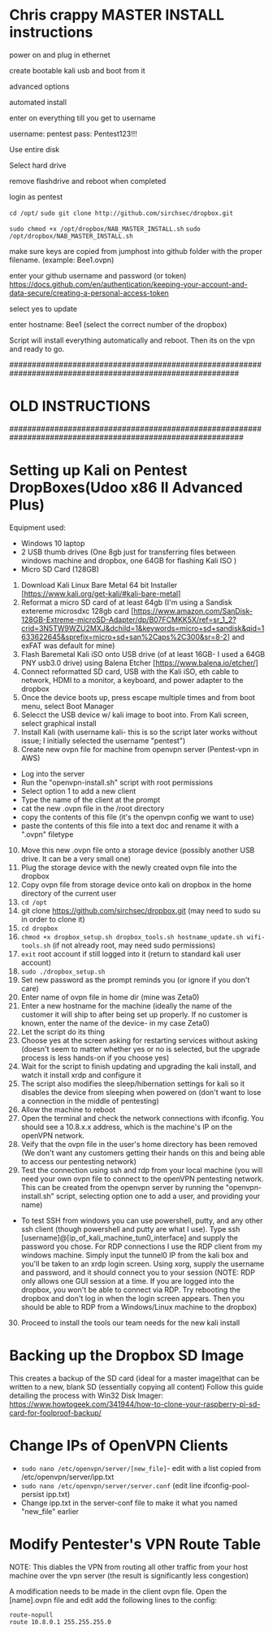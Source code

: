 # Chris crappy MASTER INSTALL instructions

power on and plug in ethernet

create bootable kali usb and boot from it

advanced options 

automated install

enter on everything till you get to username

username: pentest
pass: Pentest123!!!

Use entire disk

Select hard drive

remove flashdrive and reboot when completed

login as pentest

`cd /opt/`
`sudo git clone http://github.com/sirchsec/dropbox.git`

`sudo chmod +x /opt/dropbox/NAB_MASTER_INSTALL.sh`
`sudo /opt/dropbox/NAB_MASTER_INSTALL.sh`

make sure keys are copied from jumphost into github folder with the proper filename. (example: Bee1.ovpn)

enter your github username and password (or token)
https://docs.github.com/en/authentication/keeping-your-account-and-data-secure/creating-a-personal-access-token

select yes to update

enter hostname: Bee1   (select the correct number of the dropbox)

Script will install everything automatically and reboot. Then its on the vpn and ready to go.

###########################################################################################################

# OLD INSTRUCTIONS

############################################################################################################



# Setting up Kali on Pentest DropBoxes(Udoo x86 II Advanced Plus)
Equipment used:
- Windows 10 laptop
- 2 USB thumb drives (One 8gb just for transferring files between windows machine and dropbox, one 64GB for flashing Kali ISO )
- Micro SD Card (128GB)


1. Download Kali Linux Bare Metal 64 bit Installer [https://www.kali.org/get-kali/#kali-bare-metal]
2. Reformat a micro SD card of at least 64gb (I'm using a Sandisk extereme microsdxc  128gb card [https://www.amazon.com/SanDisk-128GB-Extreme-microSD-Adapter/dp/B07FCMKK5X/ref=sr_1_2?crid=3N5TW9WZU2MXJ&dchild=1&keywords=micro+sd+sandisk&qid=1633622645&sprefix=micro+sd+san%2Caps%2C300&sr=8-2] and exFAT was default for mine)
3. Flash Baremetal Kali iSO onto USB drive (of at least 16GB- I used a 64GB PNY usb3.0 drive) using Balena Etcher [https://www.balena.io/etcher/]
4. Connect reformatted SD card, USB with the Kali iSO, eth cable to network, HDMI to a monitor, a keyboard, and power adapter to the dropbox
5. Once the device boots up, press escape multiple times and from boot menu, select Boot Manager
6. Selecct the USB device w/ kali image to boot into. From Kali screen, select graphical install
7. Install Kali (with username kali- this is so the script later works without issue; I initially selected the username "pentest")
8. Create new ovpn file for machine from openvpn server (Pentest-vpn in AWS)
- Log into the server 
- Run the "openvpn-install.sh" script with root permissions
- Select option 1 to add a new client
- Type the name of the client at the prompt
- cat the new .ovpn file in the /root directory
- copy the contents of this file (it's the openvpn config we want to use)
- paste the contents of this file into a text doc and rename it with a ".ovpn" filetype
10. Move this new .ovpn file onto a storage device (possibly another USB drive. It can be a very small one)
11. Plug the storage device with the newly created ovpn file into the dropbox
12. Copy ovpn file from storage device onto kali on dropbox in the home directory of the current user
13. `cd /opt`
14. git clone https://github.com/sirchsec/dropbox.git (may need to sudo su in order to clone it)
15. `cd dropbox`
16. `chmod +x dropbox_setup.sh dropbox_tools.sh hostname_update.sh wifi-tools.sh` (if not already root, may need sudo permissions)
17. `exit` root account if still logged into it (return to standard kali user account)
18. `sudo ./dropbox_setup.sh`
19. Set new password as the prompt reminds you (or ignore if you don't care)
20. Enter name of ovpn file in home dir (mine was Zeta0)
21. Enter a new hostname for the machine (ideally the name of the customer it will ship to after being set up properly. If no customer is known, enter the name of the device- in my case Zeta0)
22. Let the script do its thing
23. Choose yes at the screen asking for restarting services without asking (doesn't seem to matter whether yes or no is selected, but the upgrade process is less hands-on if you choose yes)
24. Wait for the script to finish updating and upgrading the kali install, and watch it install xrdp and configure it
25. The script also modifies the sleep/hibernation settings for kali so it disables the device from sleeping when powered on (don't want to lose a connection in the middle of pentesting)
26. Allow the machine to reboot
27. Open the terminal and check the network connections with ifconfig. You should see a 10.8.x.x address, which is the machine's IP on the openVPN network.
28. Veify that the ovpn file in the user's home directory has been removed (We don't want any customers getting their hands on this and being able to access our pentesting network)
29. Test the connection using ssh and rdp from your local machine (you will need your own ovpn file to connect to the openVPN pentesting network. This can be created from the openvpn server by running the "openvpn-install.sh" script, selecting option one to add a user, and providing your name)
- To test SSH from windows you can use powershell, putty, and any other ssh client (though powershell and putty are what I use). Type ssh [username]@[ip_of_kali_machine_tun0_interface] and supply the password you chose. For RDP connections I use the RDP client from my windows machine. Simply input the tunnel0 IP from the kali box and you'll be taken to an xrdp login screen. Using xorg, supply the username and password, and it should connect you to your session (NOTE: RDP only allows one GUI session at a time. If you are logged into the dropbox, you won't be able to connect via RDP. Try rebooting the dropbox and don't log in when the login screen appears. Then you should be able to RDP from a Windows/Linux machine to the dropbox)
30. Proceed to install the tools our team needs for the new kali install


# Backing up the Dropbox SD Image
This creates a backup of the SD card (ideal for a master image)that can be written to a new, blank SD (essentially copying all content)
Follow this guide detailing the process with Win32 Disk Imager:
https://www.howtogeek.com/341944/how-to-clone-your-raspberry-pi-sd-card-for-foolproof-backup/

# Change IPs of OpenVPN Clients
- `sudo nano /etc/openvpn/server/[new_file]`- edit with a list copied from /etc/openvpn/server/ipp.txt
- `sudo nano /etc/openvpn/server/server.conf` (edit line ifconfig-pool-persist ipp.txt)
- Change ipp.txt in the server-conf file to make it what you named "new_file" earlier

# Modify Pentester's VPN Route Table 
NOTE: This diables the VPN from routing all other traffic from your host machine over the vpn server (the result is significantly less congestion)

A modification needs to be made in the client ovpn file. Open the [name].ovpn file and edit add the following lines to the config:
```
route-nopull
route 10.8.0.1 255.255.255.0
```

